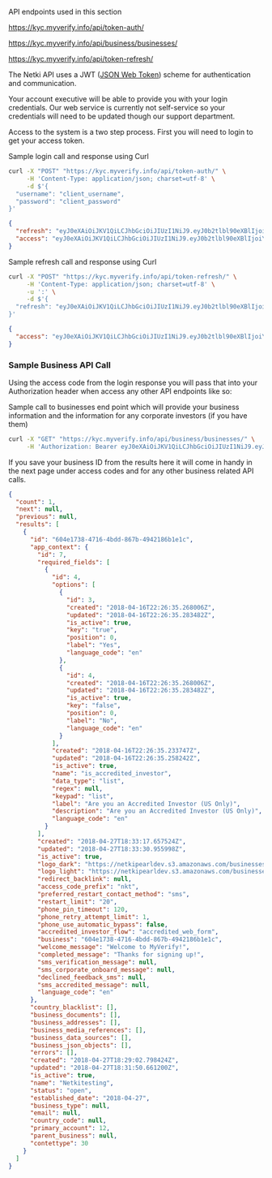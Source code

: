 
API endpoints used in this section

https://kyc.myverify.info/api/token-auth/

https://kyc.myverify.info/api/business/businesses/

https://kyc.myverify.info/api/token-refresh/



The Netki API uses a JWT ([JSON Web Token](https://jwt.io/)) scheme for authentication and communication.

Your account executive will be able to provide you with your login credentials. Our web service is currently not self-service so your credentials will need to be updated though our support department.

Access to the system is a two step process.  First you will need to login to get your access token.

Sample login call and response using Curl
```bash
curl -X "POST" "https://kyc.myverify.info/api/token-auth/" \
     -H 'Content-Type: application/json; charset=utf-8' \
     -d $'{
  "username": "client_username",
  "password": "client_password"
}'
```

```json
{
  "refresh": "eyJ0eXAiOiJKV1QiLCJhbGciOiJIUzI1NiJ9.eyJ0b2tlbl90eXBlIjoicmVmcmVzaCIsImp0aSI6ImM5Yzg5MzBjMDU2ODQyMDE4NzcyYzc4MmVkZWNmMDIxIiwiZXhwIjoxNTI0OTM5NjgwLCJ1c2VyX2lkIjoxfQ.-MeXDc78wH0RxxNjrnOvC8DKK3Ujf1RAR7Ygjq4KMbE",
  "access": "eyJ0eXAiOiJKV1QiLCJhbGciOiJIUzI1NiJ9.eyJ0b2tlbl90eXBlIjoiYWNjZXNzIiwianRpIjoiZGJhNzQ5ZTBiZGNjNGM1NmJjMWI0NmQ1MWY4YzIzM2YiLCJleHAiOjE1MjQ4NTUwODAsInVzZXJfaWQiOjF9.tmubREi5qH2KZTBBK-Lf047gnyVllk_jNLD9qp0aesE"
}
```

 Sample refresh call and response using Curl 


```bash
curl -X "POST" "https://kyc.myverify.info/api/token-refresh/" \
     -H 'Content-Type: application/json; charset=utf-8' \
     -u ':' \
     -d $'{
  "refresh": "eyJ0eXAiOiJKV1QiLCJhbGciOiJIUzI1NiJ9.eyJ0b2tlbl90eXBlIjoicmVmcmVzaCIsImp0aSI6ImM5Yzg5MzBjMDU2ODQyMDE4NzcyYzc4MmVkZWNmMDIxIiwiZXhwIjoxNTI0OTM5NjgwLCJ1c2VyX2lkIjoxfQ.-MeXDc78wH0RxxNjrnOvC8DKK3Ujf1RAR7Ygjq4KMbE"
}'
```

```json
{
  "access": "eyJ0eXAiOiJKV1QiLCJhbGciOiJIUzI1NiJ9.eyJ0b2tlbl90eXBlIjoiYWNjZXNzIiwianRpIjoiYWNkZGIxYWQ3ZDJkNDcxNjgzMzQ0MzFiNDRjOGQ5N2YiLCJleHAiOjE1MjY2NzEyNzYsInVzZXJfaWQiOjEyfQ.F8x_uQ3NZCh66x99Ok4H1uzh19AC9GdS_OGM_xlzL44"
}
```

### Sample Business API Call
Using the access code from the login response you will pass that into your Authorization header when access any other API endpoints like so:

 Sample call to businesses end point which will provide your business information and the information for any corporate investors (if you have them) 

```bash
curl -X "GET" "https://kyc.myverify.info/api/business/businesses/" \
     -H 'Authorization: Bearer eyJ0eXAiOiJKV1QiLCJhbGciOiJIUzI1NiJ9.eyJ0b2tlbl90eXBlIjoiYWNjZXNzIiwianRpIjoiZGJhNzQ5ZTBiZGNjNGM1NmJjMWI0NmQ1MWY4YzIzM2YiLCJleHAiOjE1MjQ4NTUwODAsInVzZXJfaWQiOjF9.tmubREi5qH2KZTBBK-Lf047gnyVllk_jNLD9qp0aesE'
```

If you save your business ID from the results here it will come in handy in the next page under access codes and for any other business related API calls.

```json
{
  "count": 1,
  "next": null,
  "previous": null,
  "results": [
    {
      "id": "604e1738-4716-4bdd-867b-4942186b1e1c",
      "app_context": {
        "id": 7,
        "required_fields": [
          {
            "id": 4,
            "options": [
              {
                "id": 3,
                "created": "2018-04-16T22:26:35.268006Z",
                "updated": "2018-04-16T22:26:35.283482Z",
                "is_active": true,
                "key": "true",
                "position": 0,
                "label": "Yes",
                "language_code": "en"
              },
              {
                "id": 4,
                "created": "2018-04-16T22:26:35.268006Z",
                "updated": "2018-04-16T22:26:35.283482Z",
                "is_active": true,
                "key": "false",
                "position": 0,
                "label": "No",
                "language_code": "en"
              }
            ],
            "created": "2018-04-16T22:26:35.233747Z",
            "updated": "2018-04-16T22:26:35.258242Z",
            "is_active": true,
            "name": "is_accredited_investor",
            "data_type": "list",
            "regex": null,
            "keypad": "list",
            "label": "Are you an Accredited Investor (US Only)",
            "description": "Are you an Accredited Investor (US Only)",
            "language_code": "en"
          }
        ],
        "created": "2018-04-27T18:33:17.657524Z",
        "updated": "2018-04-27T18:33:30.955998Z",
        "is_active": true,
        "logo_dark": "https://netkipearldev.s3.amazonaws.com/businesses/assets/logo_netki_mark_solo_small.png?AWSAccessKeyId=AKIAJQRUEJLMVY3TS25Q&Signature=ovmwObaG%2B7MnAW6Xc0AKlIxyoEA%3D&Expires=1524857788",
        "logo_light": "https://netkipearldev.s3.amazonaws.com/businesses/assets/logo_netki_mark_solo_small.png?AWSAccessKeyId=AKIAJQRUEJLMVY3TS25Q&Signature=ovmwObaG%2B7MnAW6Xc0AKlIxyoEA%3D&Expires=1524857788",
        "redirect_backlink": null,
        "access_code_prefix": "nkt",
        "preferred_restart_contact_method": "sms",
        "restart_limit": "20",
        "phone_pin_timeout": 120,
        "phone_retry_attempt_limit": 1,
        "phone_use_automatic_bypass": false,
        "accredited_investor_flow": "accredited_web_form",
        "business": "604e1738-4716-4bdd-867b-4942186b1e1c",
        "welcome_message": "Welcome to MyVerify!",
        "completed_message": "Thanks for signing up!",
        "sms_verification_message": null,
        "sms_corporate_onboard_message": null,
        "declined_feedback_sms": null,
        "sms_accredited_message": null,
        "language_code": "en"
      },
      "country_blacklist": [],
      "business_documents": [],
      "business_addresses": [],
      "business_media_references": [],
      "business_data_sources": [],
      "business_json_objects": [],
      "errors": [],
      "created": "2018-04-27T18:29:02.798424Z",
      "updated": "2018-04-27T18:31:50.661200Z",
      "is_active": true,
      "name": "Netkitesting",
      "status": "open",
      "established_date": "2018-04-27",
      "business_type": null,
      "email": null,
      "country_code": null,
      "primary_account": 12,
      "parent_business": null,
      "contettype": 30
    }
  ]
}
```